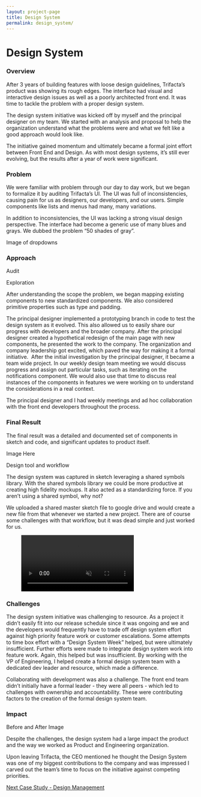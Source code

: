 ```yaml
---
layout: project-page
title: Design System
permalink: design_system/
---
```

# Design System

### Overview

After 3 years of building features with loose design guidelines, Trifacta’s product was showing its rough edges.  The interface had visual and interactive design issues as well as a poorly architected front end.  It was time to tackle the problem with a proper design system.

The design system initiative was kicked off by myself and the principal designer on my team.  We started with an analysis and proposal to help the organization understand what the problems were and what we felt like a good approach would look like.

The initiative gained momentum and ultimately became a formal joint effort between Front End and Design.  As with most design systems, it’s still ever evolving, but the results after a year of work were significant.

### Problem

We were familiar with problem through our day to day work, but we began to formalize it by auditing Trifacta’s UI.  The UI was full of inconsistencies, causing pain for us as designers, our developers, and our users.  Simple components like lists and menus had many, many variations.

In addition to inconsistencies, the UI was lacking a strong visual design perspective.  The interface had become a generic use of many blues and grays.  We dubbed the problem “50 shades of gray”.

Image of dropdowns

### Approach
Audit

Exploration

After understanding the scope the problem, we began mapping existing components to new standardized components.  We also considered primitive properties such as type and padding.

The principal designer implemented a prototyping branch in code to test the design system as it evolved.  This also allowed us to easily share our progress with developers and the broader company.  After the principal designer created a hypothetical redesign of the main page with new components, he presented the work to the company.  The organization and company leadership got excited, which paved the way for making it a formal initiative.
 After the initial investigation by the principal designer, it became a team wide project.  In our weekly design team meeting we would discuss progress and assign out particular tasks, such as iterating on the notifications component.  We would also use that time to discuss real instances of the components in features we were working on to understand the considerations in a real context.

The principal designer and I had weekly meetings and  ad hoc collaboration with the front end developers throughout the process.


### Final Result

The final result was a detailed and documented set of components in sketch and code, and significant updates to product itself.

Image Here

Design tool and workflow

The design system was captured in sketch leveraging a shared symbols library.   With the shared symbols library we could be more productive at creating high fidelity mockups.  It also acted as a standardizing force.  If you aren’t using a shared symbol, why not?

We uploaded a shared master sketch file to google drive and would create a new file from that whenever we started a new project.  There are of course some challenges with that workflow, but it was dead simple and just worked for us.

<figure><video src="/video/dspreview.mov" autobuffer="" loop="" muted="" autoplay="" preload="auto"></video></figure>

### Challenges

The design system initiative was challenging to resource.  As a project it didn’t easily fit into our release schedule since it was ongoing and we and the developers would frequently have to trade off design system effort against high priority feature work or customer escalations.  Some attempts to time box effort with a “Design System Week” helped, but were ultimately insufficient.  Further efforts were made to integrate design system work into feature work.  Again, this helped but was insufficient.   By working with the VP of Engineering, I helped create a formal design system team with a dedicated dev leader and resource, which made a difference.

Collaborating with development was also a challenge.  The front end team didn’t initially have a formal leader - they were all peers - which led to challenges with ownership and accountability.  These were contributing factors to the creation of the formal design system team.

### Impact

Before and After Image

Despite the challenges, the design system had a large impact the product and the way we worked as Product and Engineering organization.

Upon leaving Trifacta, the CEO mentioned he thought the Design System was one of my biggest contributions to the company and was impressed I carved out the team’s time to focus on the initiative against competing priorities.


<p class="next">
  <a href="/management">Next Case Study - Design Management</a>
</p>
